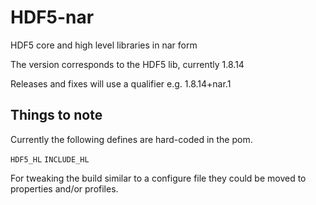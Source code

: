 # HDF5-nar
HDF5 core and high level libraries in nar form

The version corresponds to the HDF5 lib, currently 1.8.14

Releases and fixes will use a qualifier e.g. 1.8.14+nar.1

## Things to note
Currently the following defines are hard-coded in the pom. 

`HDF5_HL`
`INCLUDE_HL`

For tweaking the build similar to a configure file they could be moved to properties and/or profiles.
